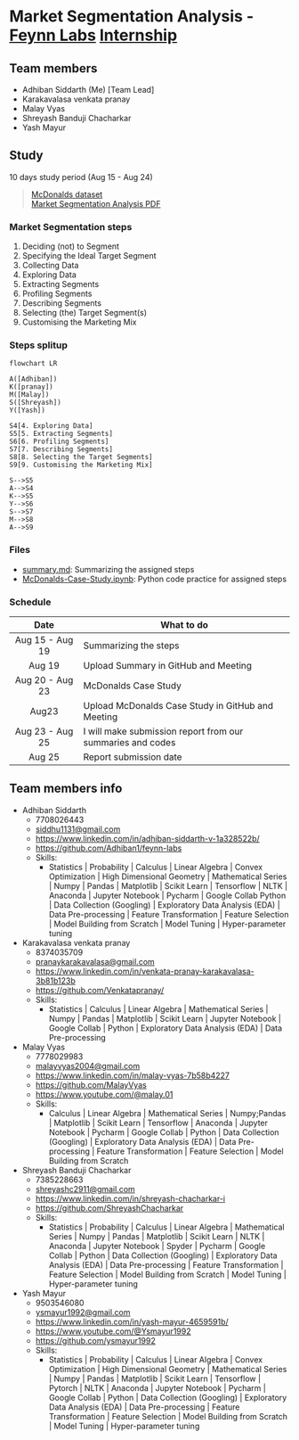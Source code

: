 # Market Segmentation Analysis - [Feynn Labs](https://www.linkedin.com/company/feynn-labs/?originalSubdomain=in) [Internship](https://feynnlabs.com/internships/)

## Team members
- Adhiban Siddarth (Me) [Team Lead]
- Karakavalasa venkata pranay 
- Malay Vyas 
- Shreyash Banduji Chacharkar
- Yash Mayur

## Study

10 days study period (Aug 15 - Aug 24)

> [McDonalds dataset](https://homepage.boku.ac.at/leisch/MSA/datasets/mcdonalds.csv)<br>
> [Market Segmentation Analysis PDF](https://drive.google.com/file/d/1SIEt4Bp_4R9dcs4saU1DIui1IKWQIW38/view)

### Market Segmentation steps

1. Deciding (not) to Segment
2. Specifying the Ideal Target Segment
3. Collecting Data
4. Exploring Data
5. Extracting Segments
6. Profiling Segments
7. Describing Segments
8. Selecting (the) Target Segment(s)
9. Customising the Marketing Mix

### Steps splitup
```mermaid
flowchart LR

A([Adhiban])
K([pranay])
M([Malay])
S([Shreyash])
Y([Yash])

S4[4. Exploring Data]
S5[5. Extracting Segments]
S6[6. Profiling Segments]
S7[7. Describing Segments]
S8[8. Selecting the Target Segments]
S9[9. Customising the Marketing Mix]

S-->S5
A-->S4
K-->S5
Y-->S6
S-->S7
M-->S8
A-->S9
```

### Files

- [summary.md](summary.md): Summarizing the assigned steps
- [McDonalds-Case-Study.ipynb](McDonalds-Case-Study.ipynb): Python code practice for assigned steps

### Schedule

|Date|What to do|
|:---:|---|
|Aug 15 - Aug 19|Summarizing the steps|
|Aug 19|Upload Summary in GitHub and Meeting|
|Aug 20 - Aug 23|McDonalds Case Study|
|Aug23|Upload McDonalds Case Study in GitHub and Meeting|
|Aug 23 - Aug 25|I will make submission report from our summaries and codes|
|Aug 25|Report submission date| 

## Team members info
- Adhiban Siddarth
    - 7708026443
    - siddhu1131@gmail.com	
    - https://www.linkedin.com/in/adhiban-siddarth-v-1a328522b/
    - https://github.com/Adhiban1/feynn-labs
    - Skills:
        - Statistics | Probability | Calculus | Linear Algebra | Convex Optimization | High Dimensional Geometry | Mathematical Series | Numpy | Pandas | Matplotlib | Scikit Learn | Tensorflow | NLTK | Anaconda | Jupyter Notebook | Pycharm | Google Collab Python | Data Collection (Googling) | Exploratory Data Analysis (EDA) | Data Pre-processing | Feature Transformation | Feature Selection | Model Building from Scratch | Model Tuning | Hyper-parameter tuning
- Karakavalasa venkata pranay 
    - 8374035709	
    - pranaykarakavalasa@gmail.com	
    - https://www.linkedin.com/in/venkata-pranay-karakavalasa-3b81b123b
    - https://github.com/Venkatapranay/
    - Skills:
        - Statistics | Calculus | Linear Algebra | Mathematical Series | Numpy | Pandas | Matplotlib | Scikit Learn | Jupyter Notebook | Google Collab | Python | Exploratory Data Analysis (EDA) | Data Pre-processing
- Malay Vyas 
    - 7778029983
    - malayvyas2004@gmail.com
    - https://www.linkedin.com/in/malay-vyas-7b58b4227
    - https://github.com/MalayVyas
    - https://www.youtube.com/@malay.01
    - Skills:
        - Calculus | Linear Algebra | Mathematical Series | Numpy;Pandas | Matplotlib | Scikit Learn | Tensorflow | Anaconda | Jupyter Notebook | Pycharm | Google Collab | Python | Data Collection (Googling) | Exploratory Data Analysis (EDA) | Data Pre-processing | Feature Transformation | Feature Selection | Model Building from Scratch					
- Shreyash Banduji Chacharkar
    - 7385228663
    - shreyashc2911@gmail.com
    - https://www.linkedin.com/in/shreyash-chacharkar-i	
    - https://github.com/ShreyashChacharkar
    - Skills: 
        - Statistics | Probability | Calculus | Linear Algebra | Mathematical Series | Numpy | Pandas | Matplotlib | Scikit Learn | NLTK | Anaconda | Jupyter Notebook | Spyder | Pycharm | Google Collab | Python | Data Collection (Googling) | Exploratory Data Analysis (EDA) | Data Pre-processing | Feature Transformation | Feature Selection | Model Building from Scratch | Model Tuning | Hyper-parameter tuning
- Yash Mayur
    - 9503546080
    - ysmayur1992@gmail.com	
    - https://www.linkedin.com/in/yash-mayur-4659591b/
    - https://www.youtube.com/@Ysmayur1992
    - https://github.com/ysmayur1992
    - Skills: 
        - Statistics | Probability | Calculus | Linear Algebra | Convex Optimization | High Dimensional Geometry | Mathematical Series | Numpy | Pandas | Matplotlib | Scikit Learn | Tensorflow | Pytorch | NLTK | Anaconda | Jupyter Notebook | Pycharm | Google Collab | Python | Data Collection (Googling) | Exploratory Data Analysis (EDA) | Data Pre-processing | Feature Transformation | Feature Selection | Model Building from Scratch | Model Tuning | Hyper-parameter tuning


